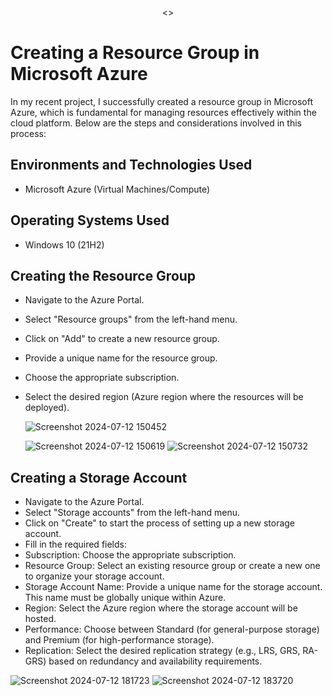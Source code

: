 <p align="center">
<>
</p>

<h1>Creating a Resource Group in Microsoft Azure</h1>
In my recent project, I successfully created a resource group in Microsoft Azure, which is fundamental for managing resources effectively within the cloud platform. Below are the steps and considerations involved in this process:<br />



<h2>Environments and Technologies Used</h2>

- Microsoft Azure (Virtual Machines/Compute)

<h2>Operating Systems Used </h2>

- Windows 10</b> (21H2)

<h2>Creating the Resource Group</h2>

- Navigate to the Azure Portal.
- Select "Resource groups" from the left-hand menu.
- Click on "Add" to create a new resource group.
- Provide a unique name for the resource group.
- Choose the appropriate subscription.
- Select the desired region (Azure region where the resources will be deployed).

  ![Screenshot 2024-07-12 150452](https://github.com/user-attachments/assets/6cbf11bd-63e2-4e25-9899-b8b0821bfb17)

  ![Screenshot 2024-07-12 150619](https://github.com/user-attachments/assets/14f2dd6b-a065-453e-994a-4146720616dd)
  ![Screenshot 2024-07-12 150732](https://github.com/user-attachments/assets/de169e56-318c-4297-9fdf-fe250dbd4fe2)



  

<h2>Creating a Storage Account</h2>

- Navigate to the Azure Portal.
- Select "Storage accounts" from the left-hand menu.
- Click on "Create" to start the process of setting up a new storage account.
- Fill in the required fields:
- Subscription: Choose the appropriate subscription.
- Resource Group: Select an existing resource group or create a new one to organize your storage account.
- Storage Account Name: Provide a unique name for the storage account. This name must be globally unique within Azure.
- Region: Select the Azure region where the storage account will be hosted.
- Performance: Choose between Standard (for general-purpose storage) and Premium (for high-performance storage).
- Replication: Select the desired replication strategy (e.g., LRS, GRS, RA-GRS) based on redundancy and availability requirements.

![Screenshot 2024-07-12 181723](https://github.com/user-attachments/assets/f302dd88-4cc3-40c3-ab64-ef266da458d3)
![Screenshot 2024-07-12 183720](https://github.com/user-attachments/assets/c7a2566e-fe36-4a0f-ab71-ce5d91bfdd14)




